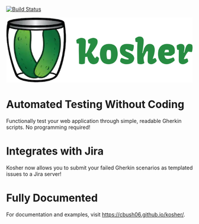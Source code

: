[![Build Status](https://travis-ci.org/cbush06/kosher.svg?branch=master)](https://travis-ci.org/cbush06/kosher)

![kosher logo](/docs/assets/images/kosher_logo.png)
# Automated Testing Without Coding
Functionally test your web application through simple, readable Gherkin scripts. No programming required!

# Integrates with Jira
Kosher now allows you to submit your failed Gherkin scenarios as templated issues to a Jira server!

# Fully Documented
For documentation and examples, visit https://cbush06.github.io/kosher/.
